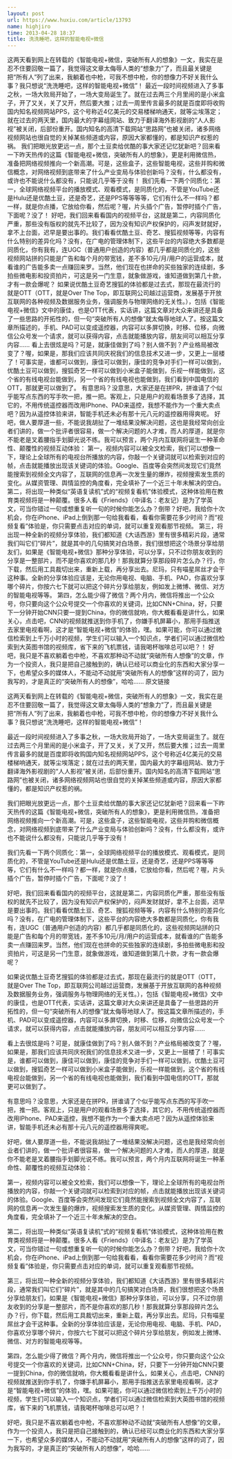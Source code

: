 ```yaml
---
layout: post
url: https://www.huxiu.com/article/13793
name: highjiro
time: 2013-04-28 18:37
title: 洗洗睡吧，这样的智能电视+微信
---
```

这两天看到网上在转载的《智能电视+微信，突破所有人的想象》一文，我实在是忍不住要回敬一篇了，我觉得这文章太侮辱人类的“想象力”了，而且最关键是把“所有人”列了出来，我躺着也中枪，可我不想中枪，你的想像力不好关我什么事？我只想说“洗洗睡吧，这样的智能电视+微信”！ 最近一段时间视频进入了多事之秋，一场大败局开始了，一场大变局诞生了。就在过去两三个月里闹的是小米盒子，开了又关，关了又开，然后要大推；过去一周里传言最多的就是百度即将收购国内知名视频网站PPS，这个号称近4亿美元的交易楼梯响通天，就等尘埃落定；就在过去的两天里，国内最大的字幕组网站、致力于翻译海外影视剧的“人人影视”被关闭，后部份重开。国内知名的高清下载网站“思路网”也被关闭，诸多网络视频网站也很自觉的关掉某些频道或内容，原因大家都懂的，都是知识产权惹的祸。 我们把眼光放更远一点，那个土豆卖给优酷的事大家还记忆犹新吧？回来看一下昨天热传的这篇《智能电视+微信，突破所有人的想象》，更是利用微信热，准备把网络视频推向一个新高潮。可是，这些盒子，这些智能电视，这些并购和微信概念，对网络视频到底带来了什么产业变局与体验创新吗？没有，什么都没有，或许也不能说什么都没有，只能说几乎等于没有！ 我们先看一下两个同质化：第一，全球网络视频平台的播放模式、观看模式，是同质化的，不管是YouTube还是Hulu还是优酷土豆，还是奇艺，还是PPS等等等等，它们有什么不一样吗？都一样，就是你点播，它放给你看，然后呢？喔，片头插个广告，暂停时插个广告，下面呢？没了！ 好吧，我们回来看看国内的视频平台，这就是第二，内容同质化严重，那些没有版权的就先不比较了，因为没有知识产权保护的，闷声发财就好，拿不上台面，迟早是要出事的。我们看看优酷土豆、奇艺、搜狐视频等等，内容有什么特别的差异化吗？没有，在广电的管理体制下，这些平台的内容绝大多数都是同质化，你有我有，连UGC（普通用户创造的内容）都几乎都是同质化的，这些视频网站拼的只能是广告和每个月的带宽钱，差不多10元/月/用户的运营成本，就看谁的广告能多卖一点赚回来罗。当然，他们现在也拼命的买些独家的连续剧，多拍些微电影和投资拍片，可这是另一门生意，就象做游戏，谁知道做到第几十款，才有一款会爆呢？ 如果说优酷土豆奇艺搜狐的体验都是过去式，那现在最流行的就是OTT（OTT，就是Over The Top，即互联网公司越过运营商，发展基于开放互联网的各种视频及数据服务业务，强调服务与物理网络的无关性。），包括《智能电视+微信》文中的康佳，也是OTT代表，实话讲，这篇文章对大众来讲还是具备了一些思路的开拓性的，但一句“突破所有人的想像”就太侮辱地球人了。按这篇文章所描述的，手机、PAD可以变成遥控器，内容可以多屏切换，时移、位移，向微信公众号发一个请求，就可以获得内容，点击就能播放内容，朋友间可以相互分享内容…… 看上去很炫是吗？可是，就康佳做到了吗？别人做不到？产业格局被改变了？喔，如果是，那我们应该共同庆祝我们的信息技术又进一步，又更上一层楼了！可事实是，谁都可以做到，康佳可以做到，康佳的竞争对手们一样可以做到，优酷土豆可以做到，搜狐奇艺一样可以做到小米盒子能做到，乐视一样能做到，这个省的有线电视台能做到，另一个省的有线电视也能做到，我们看到中国电信的OTT，那就更可以做到了。 有意思吗？没意思，大家还是在拼PR，拼谁请了个似乎能写点东西的写手吹一把，推一把。客观上，只是用户的观看场景多了选择，其它的，不用传统遥控器而改用IPhone、PAD来遥控，我想不能作为一个重大卖点吧？因为从遥控体验来讲，智能手机还未必有那十元八元的遥控器用得爽呢。 好吧，做人要厚道一些，不能说我胡扯了一堆结果没解决问题，这也是我经常向创业者们讲的，做一个批评者很容易，做一个解决问题的人才难，而人的厚道，就是你不能老是叉着腰指手划脚光说不练。我可以预言，两个月内互联网将诞生一种革命性、颠覆性的视频互动体验： 第一，视频内容可以被全文检索，我们可以想像一下，理论上全球所有的电视台所播放的内容，你敲一个关键词就可以检索到对应的帧，点击就能播放出现该关键词的体验。Google、百度等会突然间发现它们竟然能搜索到视频全文内容了，互联网的信息再一次发生量的爆炸，视频搜索发生质的变化。从媒资管理、舆情监控的角度看，完全填补了一个近三十年未解决的空白。 第二，将出现一种类似“英语复读机”式的“视频复看机”体验模式，这种体验用在教育类视频将是一种颠覆。很多人看《Friends》（中译名：老友记）是为了学英文，可当你错过一句或想重复听一句的时候你能怎么办？倒带？好吧，我给你十次机会，你在iPhone、iPad上倒到那一句给我看看，看看你需要花多少时间？而“视频复看”体验是，你只需要点击对应的单词，就可以重复观看那节视频。 第三，将出现一种全新的视频分享体验，我们都知道《大话西游》里有很多精彩片段，通常我们叫它们“碎片”，就是其中的几句搞笑对白场景，我们很想把这个场景分享给朋友们，如果是《智能电视+微信》那种分享体验，可以分享，只不过你朋友收到的分享是一整部片，而不是你喜欢的那几秒！那我就算分享那段碎片怎么办？行，你下载，然后用工具裁切出来，重新上载，再分享出去。尼玛，只有喵星屌丝才会干这种事。全新的分享体验应该是，无论你用电视、电脑、手机、PAD，你喜欢分享哪个碎片，你按六七下就可以把这个碎片分享给朋友，例如发上微博、微信、对方的智能电视等等。 第四，怎么能少得了微信？两个月内，微信将推出一个公众号，你只要向这个公众号提交一个你喜欢的关键词，比如CNN+China，好，只要下一分钟开始CNN只要一提到China，你的微信就响，你大概看看是讲什么，如果关心，点击吧，CNN的视频就推送到你手机了，你嫌手机屏幕小，那用手指推送去家里电视看啊，这才是“智能电视+微信”的体验，嘿。如果可能，你可以通过微信检索到上千万小时的视频，学生们可以输入一个知识点，学者们可以通过微信检索到大英图书馆的视频库，省下来的飞机票钱，请我喝杯咖啡总可以吧？！ 好吧，我只是不喜欢躺着也中枪，不喜欢那种动不动就“突破所有人想像”的文章，作为一个投资人，我只是把自己接触到的，确认已经可以商业化的东西和大家分享一下，也希望众多的媒体人，不能动不动就用“突破所有人的想像”这样的词了，因为我写的，才是真正的“突破所有人的想像”，哈哈…… 原文链接

这两天看到网上在转载的《智能电视+微信，突破所有人的想象》一文，我实在是忍不住要回敬一篇了，我觉得这文章太侮辱人类的“想象力”了，而且最关键是把“所有人”列了出来，我躺着也中枪，可我不想中枪，你的想像力不好关我什么事？我只想说“洗洗睡吧，这样的智能电视+微信”！

最近一段时间视频进入了多事之秋，一场大败局开始了，一场大变局诞生了。就在过去两三个月里闹的是小米盒子，开了又关，关了又开，然后要大推；过去一周里传言最多的就是百度即将收购国内知名视频网站PPS，这个号称近4亿美元的交易楼梯响通天，就等尘埃落定；就在过去的两天里，国内最大的字幕组网站、致力于翻译海外影视剧的“人人影视”被关闭，后部份重开。国内知名的高清下载网站“思路网”也被关闭，诸多网络视频网站也很自觉的关掉某些频道或内容，原因大家都懂的，都是知识产权惹的祸。

我们把眼光放更远一点，那个土豆卖给优酷的事大家还记忆犹新吧？回来看一下昨天热传的这篇《智能电视+微信，突破所有人的想象》，更是利用微信热，准备把网络视频推向一个新高潮。可是，这些盒子，这些智能电视，这些并购和微信概念，对网络视频到底带来了什么产业变局与体验创新吗？没有，什么都没有，或许也不能说什么都没有，只能说几乎等于没有！

我们先看一下两个同质化：第一，全球网络视频平台的播放模式、观看模式，是同质化的，不管是YouTube还是Hulu还是优酷土豆，还是奇艺，还是PPS等等等等，它们有什么不一样吗？都一样，就是你点播，它放给你看，然后呢？喔，片头插个广告，暂停时插个广告，下面呢？没了！

好吧，我们回来看看国内的视频平台，这就是第二，内容同质化严重，那些没有版权的就先不比较了，因为没有知识产权保护的，闷声发财就好，拿不上台面，迟早是要出事的。我们看看优酷土豆、奇艺、搜狐视频等等，内容有什么特别的差异化吗？没有，在广电的管理体制下，这些平台的内容绝大多数都是同质化，你有我有，连UGC（普通用户创造的内容）都几乎都是同质化的，这些视频网站拼的只能是广告和每个月的带宽钱，差不多10元/月/用户的运营成本，就看谁的广告能多卖一点赚回来罗。当然，他们现在也拼命的买些独家的连续剧，多拍些微电影和投资拍片，可这是另一门生意，就象做游戏，谁知道做到第几十款，才有一款会爆呢？

如果说优酷土豆奇艺搜狐的体验都是过去式，那现在最流行的就是OTT（OTT，就是Over The Top，即互联网公司越过运营商，发展基于开放互联网的各种视频及数据服务业务，强调服务与物理网络的无关性。），包括《智能电视+微信》文中的康佳，也是OTT代表，实话讲，这篇文章对大众来讲还是具备了一些思路的开拓性的，但一句“突破所有人的想像”就太侮辱地球人了。按这篇文章所描述的，手机、PAD可以变成遥控器，内容可以多屏切换，时移、位移，向微信公众号发一个请求，就可以获得内容，点击就能播放内容，朋友间可以相互分享内容……

看上去很炫是吗？可是，就康佳做到了吗？别人做不到？产业格局被改变了？喔，如果是，那我们应该共同庆祝我们的信息技术又进一步，又更上一层楼了！可事实是，谁都可以做到，康佳可以做到，康佳的竞争对手们一样可以做到，优酷土豆可以做到，搜狐奇艺一样可以做到小米盒子能做到，乐视一样能做到，这个省的有线电视台能做到，另一个省的有线电视也能做到，我们看到中国电信的OTT，那就更可以做到了。

有意思吗？没意思，大家还是在拼PR，拼谁请了个似乎能写点东西的写手吹一把，推一把。客观上，只是用户的观看场景多了选择，其它的，不用传统遥控器而改用IPhone、PAD来遥控，我想不能作为一个重大卖点吧？因为从遥控体验来讲，智能手机还未必有那十元八元的遥控器用得爽呢。

好吧，做人要厚道一些，不能说我胡扯了一堆结果没解决问题，这也是我经常向创业者们讲的，做一个批评者很容易，做一个解决问题的人才难，而人的厚道，就是你不能老是叉着腰指手划脚光说不练。我可以预言，两个月内互联网将诞生一种革命性、颠覆性的视频互动体验：

第一，视频内容可以被全文检索，我们可以想像一下，理论上全球所有的电视台所播放的内容，你敲一个关键词就可以检索到对应的帧，点击就能播放出现该关键词的体验。Google、百度等会突然间发现它们竟然能搜索到视频全文内容了，互联网的信息再一次发生量的爆炸，视频搜索发生质的变化。从媒资管理、舆情监控的角度看，完全填补了一个近三十年未解决的空白。

第二，将出现一种类似“英语复读机”式的“视频复看机”体验模式，这种体验用在教育类视频将是一种颠覆。很多人看《Friends》（中译名：老友记）是为了学英文，可当你错过一句或想重复听一句的时候你能怎么办？倒带？好吧，我给你十次机会，你在iPhone、iPad上倒到那一句给我看看，看看你需要花多少时间？而“视频复看”体验是，你只需要点击对应的单词，就可以重复观看那节视频。

第三，将出现一种全新的视频分享体验，我们都知道《大话西游》里有很多精彩片段，通常我们叫它们“碎片”，就是其中的几句搞笑对白场景，我们很想把这个场景分享给朋友们，如果是《智能电视+微信》那种分享体验，可以分享，只不过你朋友收到的分享是一整部片，而不是你喜欢的那几秒！那我就算分享那段碎片怎么办？行，你下载，然后用工具裁切出来，重新上载，再分享出去。尼玛，只有喵星屌丝才会干这种事。全新的分享体验应该是，无论你用电视、电脑、手机、PAD，你喜欢分享哪个碎片，你按六七下就可以把这个碎片分享给朋友，例如发上微博、微信、对方的智能电视等等。

第四，怎么能少得了微信？两个月内，微信将推出一个公众号，你只要向这个公众号提交一个你喜欢的关键词，比如CNN+China，好，只要下一分钟开始CNN只要一提到China，你的微信就响，你大概看看是讲什么，如果关心，点击吧，CNN的视频就推送到你手机了，你嫌手机屏幕小，那用手指推送去家里电视看啊，这才是“智能电视+微信”的体验，嘿。如果可能，你可以通过微信检索到上千万小时的视频，学生们可以输入一个知识点，学者们可以通过微信检索到大英图书馆的视频库，省下来的飞机票钱，请我喝杯咖啡总可以吧？！

好吧，我只是不喜欢躺着也中枪，不喜欢那种动不动就“突破所有人想像”的文章，作为一个投资人，我只是把自己接触到的，确认已经可以商业化的东西和大家分享一下，也希望众多的媒体人，不能动不动就用“突破所有人的想像”这样的词了，因为我写的，才是真正的“突破所有人的想像”，哈哈……

